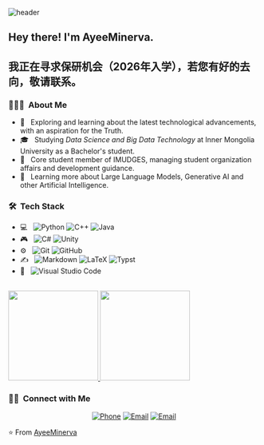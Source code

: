 ![header](https://capsule-render.vercel.app/api?type=waving&height=250&color=gradient&text=AyeeMinerva&textBg=false&section=header&reversal=false&fontAlign=50&fontSize=70&fontAlignY=40)

<h2> Hey there! I'm AyeeMinerva.</h2>
<h2>我正在寻求保研机会（2026年入学），若您有好的去向，敬请联系。</h2>
<h3> 👨🏻‍💻 &nbsp;About Me </h3>

- 🤔 &nbsp; Exploring and learning about the latest technological advancements, with an aspiration for the Truth.
- 🎓 &nbsp; Studying *Data Science and Big Data Technology* at Inner Mongolia University as a Bachelor's student.
 - 💼 &nbsp; Core student member of IMUDGES, managing student organization affairs and development guidance.
- 🌱 &nbsp; Learning more about Large Language Models, Generative AI and other Artificial Intelligence.
<!-- - ✍️ &nbsp;. -->

<h3> 🛠 &nbsp;Tech Stack</h3>

- 💻 &nbsp;
  ![Python](https://img.shields.io/badge/-Python-333333?style=flat&logo=python)
  ![C++](https://img.shields.io/badge/-C++-333333?style=flat&logo=C%2B%2B&logoColor=00599C)
  ![Java](https://img.shields.io/badge/-Java-333333?style=flat&logo=Java&logoColor=007396)
- 🎮 &nbsp;
  ![C#](https://img.shields.io/badge/-C%23-333333?style=flat&logo=c-sharp&logoColor=239120)
  ![Unity](https://img.shields.io/badge/-Unity-333333?style=flat&logo=unity)
- ⚙️ &nbsp;
  ![Git](https://img.shields.io/badge/-Git-333333?style=flat&logo=git)
  ![GitHub](https://img.shields.io/badge/-GitHub-333333?style=flat&logo=github)
- ✍️ &nbsp;
  ![Markdown](https://img.shields.io/badge/-Markdown-333333?style=flat&logo=markdown)
  ![LaTeX](https://img.shields.io/badge/-LaTeX-333333?style=flat&logo=latex)
  ![Typst](https://img.shields.io/badge/-Typst-333333?style=flat&logo=typst)
- 🔧 &nbsp;
  ![Visual Studio Code](https://img.shields.io/badge/-Visual%20Studio%20Code-333333?style=flat&logo=visual-studio-code&logoColor=007ACC)
  <!--
  
  - 🌐 &nbsp;
  ![HTML5](https://img.shields.io/badge/-HTML5-333333?style=flat&logo=HTML5)
  ![CSS](https://img.shields.io/badge/-CSS-333333?style=flat&logo=CSS3&logoColor=1572B6)
  ![JavaScript](https://img.shields.io/badge/-JavaScript-333333?style=flat&logo=javascript)
  ![Bootstrap](https://img.shields.io/badge/-Bootstrap-333333?style=flat&logo=bootstrap&logoColor=563D7C)
  ![Node.js](https://img.shields.io/badge/-Node.js-333333?style=flat&logo=node.js)
  ![React](https://img.shields.io/badge/-React-333333?style=flat&logo=react)
   - 🖥 &nbsp;
   ![Photoshop](https://img.shields.io/badge/-Photoshop-333333?style=flat&logo=adobe-photoshop)
  - 🛢 &nbsp;
  ![MySQL](https://img.shields.io/badge/-MySQL-333333?style=flat&logo=mysql)
  ![Oracle](https://img.shields.io/badge/-Oracle-333333?style=flat&logo=oracle)
   -->

<br/>

<a href="https://github.com/AyeeMinerva">
  <img height="180em" src="https://github-readme-stats.vercel.app/api?username=AyeeMinerva&theme=buefy&show_icons=true" />
  <img height="180em" src="https://github-readme-stats.vercel.app/api/top-langs/?username=AyeeMinerva&theme=buefy&layout=compact" />
</a>

<br/>

<h3> 🤝🏻 &nbsp;Connect with Me </h3>

<p align="center">
<a href="tel:+86 15648451987"><img alt="Phone" src="https://img.shields.io/badge/Phone-+86 15648451987-green?style=flat-square&logo=wechat"></a>
<a href="mailto:0221120282@mail.imu.edu.cn"><img alt="Email" src="https://img.shields.io/badge/Email-0221120282@mail.imu.edu.cn-blue?style=flat-square&logo=gmail"></a>
<a href="mailto:AyeeMinerva@outlook.com"><img alt="Email" src="https://img.shields.io/badge/Email-AyeeMinerva@outlook.com-blue?style=flat-square&logo=gmail"></a>
</p>

⭐️ From [AyeeMinerva](https://github.com/AyeeMinerva)

